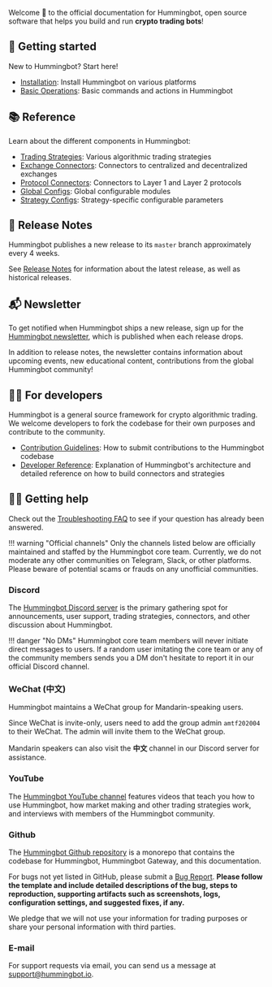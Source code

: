 Welcome 👋 to the official documentation for Hummingbot, open source software that helps you build and run **crypto trading bots**!

## 🐤 Getting started

New to Hummingbot? Start here!

- [Installation](/installation): Install Hummingbot on various platforms
- [Basic Operations](/operations): Basic commands and actions in Hummingbot

## 📚 Reference

Learn about the different components in Hummingbot:

- [Trading Strategies](/strategies): Various algorithmic trading strategies
- [Exchange Connectors](/exchanges): Connectors to centralized and decentralized exchanges
- [Protocol Connectors](/protocols): Connectors to Layer 1 and Layer 2 protocols
- [Global Configs](/global-configs): Global configurable modules
- [Strategy Configs](/strategy-configs): Strategy-specific configurable parameters

## 📝 Release Notes

Hummingbot publishes a new release to its `master` branch approximately every 4 weeks. 

See [Release Notes](/release-notes) for information about the latest release, as well as historical releases.

## 📬 Newsletter

To get notified when Hummingbot ships a new release, sign up for the [Hummingbot newsletter](https://hummingbot.substack.com/), which is published when each release drops.

In addition to release notes, the newsletter contains information about upcoming events, new educational content, contributions from the global Hummingbot community!

## 👩‍💻 For developers

Hummingbot is a general source framework for crypto algorithmic trading. We welcome developers to fork the codebase for their own purposes and contribute to the community.

- [Contribution Guidelines](/developers/contributions): How to submit contributions to the Hummingbot codebase
- [Developer Reference](/developers): Explanation of Hummingbot's architecture and detailed reference on how to build connectors and strategies

## 🙋‍♂️ Getting help

Check out the [Troubleshooting FAQ](/faq/troubleshooting) to see if your question has already been answered.

!!! warning "Official channels"
    Only the channels listed below are officially maintained and staffed by the Hummingbot core team. Currently, we do not moderate any other communities on Telegram, Slack, or other platforms. Please beware of potential scams or frauds on any unofficial communities.

### Discord

The [Hummingbot Discord server](https://discord.hummingbot.io) is the primary gathering spot for announcements, user support, trading strategies, connectors, and other discussion about Hummingbot. 

!!! danger "No DMs"
    Hummingbot core team members will never initiate direct messages to users. If a random user imitating the core team or any of the community members sends you a DM don't hesitate to report it in our official Discord channel.

### WeChat (中文)

Hummingbot maintains a WeChat group for Mandarin-speaking users. 

Since WeChat is invite-only, users need to add the group admin `amtf202004` to their WeChat. The admin will invite them to the WeChat group.

Mandarin speakers can also visit the **中文** channel in our Discord server for assistance.

### YouTube

The [Hummingbot YouTube channel](https://www.youtube.com/channel/UCxzzdEnDRbylLMWmaMjywOA) features videos that teach you how to use Hummingbot, how market making and other trading strategies work, and interviews with members of the Hummingbot community.

### Github

The [Hummingbot Github repository](https://github.com/coinalpha/hummingbot) is a monorepo that contains the codebase for Hummingbot, Hummingbot Gateway, and this documentation.

For bugs not yet listed in GitHub, please submit a [Bug Report](https://github.com/CoinAlpha/hummingbot/issues/new?assignees=&labels=bug&template=bug_report.md&title=%5BBUG%5D). **Please follow the template and include detailed descriptions of the bug, steps to reproduction, supporting artifacts such as screenshots, logs, configuration settings, and suggested fixes, if any.**

We pledge that we will not use your information for trading purposes or share your personal information with third parties.

### E-mail

For support requests via email, you can send us a message at [support@hummingbot.io](mailto:support@hummingbot.io).

